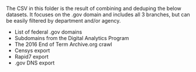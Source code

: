 
The CSV in this folder is the result of combining and deduping the below datasets.  It focuses on the .gov domain and includes all 3 branches, but can be easily filtered by department and/or agency.  


* List of federal .gov domains
* Subdomains from the Digital Analytics Program
* The 2016 End of Term Archive.org crawl
* Censys export 
* Rapid7 export
* .gov DNS export
